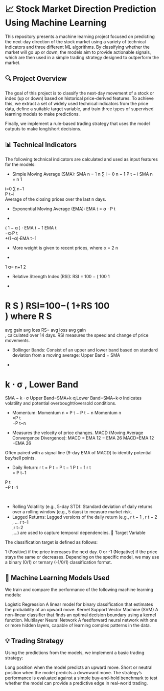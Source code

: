 # 📈 Stock Market Direction Prediction Using Machine Learning

This repository presents a machine learning project focused on predicting the next-day direction of the stock market using a variety of technical indicators and three different ML algorithms. By classifying whether the market will go up or down, the models aim to provide actionable signals, which are then used in a simple trading strategy designed to outperform the market.

## 🔍 Project Overview

The goal of this project is to classify the next-day movement of a stock or index (up or down) based on historical price-derived features. To achieve this, we extract a set of widely used technical indicators from the price data, define a suitable target variable, and train three types of supervised learning models to make predictions.

Finally, we implement a rule-based trading strategy that uses the model outputs to make long/short decisions.

## 📊 Technical Indicators

The following technical indicators are calculated and used as input features for the models:

* Simple Moving Average (SMA):
SMA
n
=
1
n
∑
i
=
0
n
−
1
P
t
−
i
SMA 
n
​	
 = 
n
1
​	
  
i=0
∑
n−1
​	
 P 
t−i
​	
Average of the closing prices over the last n days.
* Exponential Moving Average (EMA):
EMA
t
=
α
⋅
P
t
+
(
1
−
α
)
⋅
EMA
t
−
1
EMA 
t
​	
 =α⋅P 
t
​	
 +(1−α)⋅EMA 
t−1
​	
 
* More weight is given to recent prices, where 
α
=
2
n
+
1
α= 
n+1
2
​	

* Relative Strength Index (RSI):
RSI
=
100
−
(
100
1
+
R
S
)
RSI=100−( 
1+RS
100
​	
 )
where 
R
S
=
avg gain
avg loss
RS= 
avg loss
avg gain
​	
 , calculated over 14 days. RSI measures the speed and change of price movements.
* Bollinger Bands:
Consist of an upper and lower band based on standard deviation from a moving average:
Upper Band
=
SMA
+
k
⋅
σ
,
Lower Band
=
SMA
−
k
⋅
σ
Upper Band=SMA+k⋅σ,Lower Band=SMA−k⋅σ
Indicates volatility and potential overbought/oversold conditions.
* Momentum:
Momentum
n
=
P
t
−
P
t
−
n
Momentum 
n
​	
 =P 
t
​	
 −P 
t−n
​	
 
* Measures the velocity of price changes.
MACD (Moving Average Convergence Divergence):
MACD
=
EMA
12
−
EMA
26
MACD=EMA 
12
​	
 −EMA 
26
​	
 
Often paired with a signal line (9-day EMA of MACD) to identify potential buy/sell points.
* Daily Return:
r
t
=
P
t
−
P
t
−
1
P
t
−
1
r 
t
​	
 = 
P 
t−1
​	
 
P 
t
​	
 −P 
t−1
​	
 
​	
 
* Rolling Volatility (e.g., 5-day STD):
Standard deviation of daily returns over a rolling window (e.g., 5 days) to measure market risk.
* Lagged Returns:
Lagged versions of the daily return (e.g., 
r
t
−
1
,
r
t
−
2
,
…
r 
t−1
​	
 ,r 
t−2
​	
 ,…) are used to capture temporal dependencies.
🎯 Target Variable

The classification target is defined as follows:

1 (Positive) if the price increases the next day.
0 or -1 (Negative) if the price stays the same or decreases.
Depending on the specific model, we may use a binary (0/1) or ternary (-1/0/1) classification format.

## 🤖 Machine Learning Models Used

We train and compare the performance of the following machine learning models:

Logistic Regression
A linear model for binary classification that estimates the probability of an upward move.
Kernel Support Vector Machine (SVM)
A non-linear classifier that finds an optimal decision boundary using a kernel function.
Multilayer Neural Network
A feedforward neural network with one or more hidden layers, capable of learning complex patterns in the data.
## 💡 Trading Strategy

Using the predictions from the models, we implement a basic trading strategy:

Long position when the model predicts an upward move.
Short or neutral position when the model predicts a downward move.
The strategy’s performance is evaluated against a simple buy-and-hold benchmark to test whether the model can provide a predictive edge in real-world trading.
